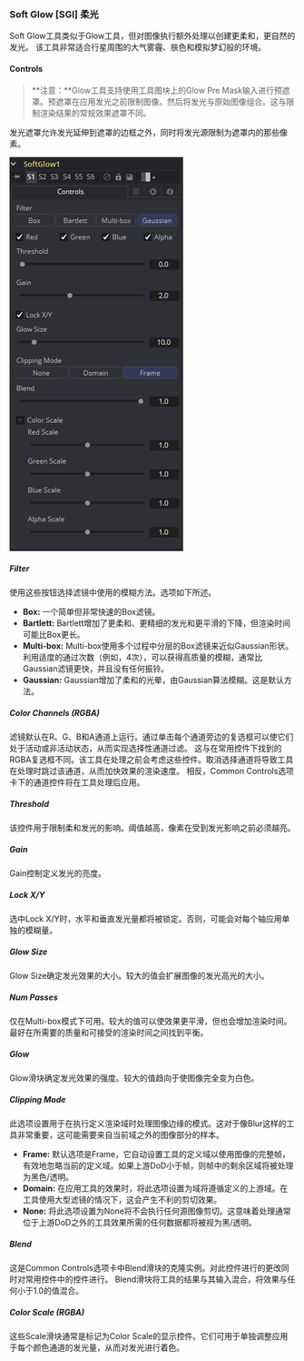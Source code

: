 ### Soft Glow [SGl] 柔光

Soft Glow工具类似于Glow工具，但对图像执行额外处理以创建更柔和，更自然的发光。
该工具非常适合行星周围的大气雾霾、肤色和模拟梦幻般的环境。

#### Controls

> **注意：**Glow工具支持使用工具图块上的Glow Pre Mask输入进行预遮罩。预遮罩在应用发光之前限制图像。然后将发光与原始图像组合。这与限制渲染结果的常规效果遮罩不同。

发光遮罩允许发光延伸到遮罩的边框之外，同时将发光源限制为遮罩内的那些像素。

![SGl_Controls](images/SGl_Controls.png)

##### Filter

使用这些按钮选择滤镜中使用的模糊方法。选项如下所述。

- **Box:** 一个简单但非常快速的Box滤镜。
- **Bartlett:** Bartlett增加了更柔和、更精细的发光和更平滑的下降，但渲染时间可能比Box更长。
- **Multi-box:** Multi-box使用多个过程中分层的Box滤镜来近似Gaussian形状。利用适度的通过次数（例如，4次），可以获得高质量的模糊，通常比Gaussian滤镜更快，并且没有任何振铃。
- **Gaussian:** Gaussian增加了柔和的光晕，由Gaussian算法模糊。这是默认方法。

##### Color Channels (RGBA)

滤镜默认在R、G、B和A通道上运行。通过单击每个通道旁边的复选框可以使它们处于活动或非活动状态，从而实现选择性通道过滤。
这与在常用控件下找到的RGBA复选框不同。该工具在处理之前会考虑这些控件。取消选择通道将导致工具在处理时跳过该通道，从而加快效果的渲染速度。
相反，Common Controls选项卡下的通道控件将在工具处理后应用。

##### Threshold

该控件用于限制柔和发光的影响。阈值越高，像素在受到发光影响之前必须越亮。

##### Gain

Gain控制定义发光的亮度。

##### Lock X/Y

选中Lock X/Y时，水平和垂直发光量都将被锁定。否则，可能会对每个轴应用单独的模糊量。

##### Glow Size

Glow Size确定发光效果的大小。较大的值会扩展图像的发光高光的大小。

##### Num Passes

仅在Multi-box模式下可用。较大的值可以使效果更平滑，但也会增加渲染时间。最好在所需要的质量和可接受的渲染时间之间找到平衡。

##### Glow

Glow滑块确定发光效果的强度。较大的值趋向于使图像完全变为白色。

##### Clipping Mode

此选项设置用于在执行定义渲染域时处理图像边缘的模式。这对于像Blur这样的工具非常重要，这可能需要来自当前域之外的图像部分的样本。

- **Frame:** 默认选项是Frame，它自动设置工具的定义域以使用图像的完整帧，有效地忽略当前的定义域。如果上游DoD小于帧，则帧中的剩余区域将被处理为黑色/透明。
- **Domain:** 在应用工具的效果时，将此选项设置为域将遵循定义的上游域。在工具使用大型滤镜的情况下，这会产生不利的剪切效果。
- **None:** 将此选项设置为None将不会执行任何源图像剪切。这意味着处理通常位于上游DoD之外的工具效果所需的任何数据都将被视为黑/透明。

##### Blend

这是Common Controls选项卡中Blend滑块的克隆实例。对此控件进行的更改同时对常用控件中的控件进行。
Blend滑块将工具的结果与其输入混合，将效果与任何小于1.0的值混合。

##### Color Scale (RGBA)

这些Scale滑块通常是标记为Color Scale的显示控件。它们可用于单独调整应用于每个颜色通道的发光量，从而对发光进行着色。